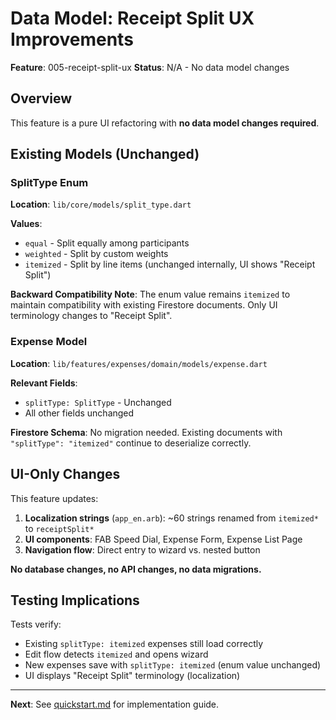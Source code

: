 # Data Model: Receipt Split UX Improvements

**Feature**: 005-receipt-split-ux
**Status**: N/A - No data model changes

## Overview

This feature is a pure UI refactoring with **no data model changes required**.

## Existing Models (Unchanged)

### SplitType Enum

**Location**: `lib/core/models/split_type.dart`

**Values**:
- `equal` - Split equally among participants
- `weighted` - Split by custom weights
- `itemized` - Split by line items (unchanged internally, UI shows "Receipt Split")

**Backward Compatibility Note**: The enum value remains `itemized` to maintain compatibility with existing Firestore documents. Only UI terminology changes to "Receipt Split".

### Expense Model

**Location**: `lib/features/expenses/domain/models/expense.dart`

**Relevant Fields**:
- `splitType: SplitType` - Unchanged
- All other fields unchanged

**Firestore Schema**: No migration needed. Existing documents with `"splitType": "itemized"` continue to deserialize correctly.

## UI-Only Changes

This feature updates:
1. **Localization strings** (`app_en.arb`): ~60 strings renamed from `itemized*` to `receiptSplit*`
2. **UI components**: FAB Speed Dial, Expense Form, Expense List Page
3. **Navigation flow**: Direct entry to wizard vs. nested button

**No database changes, no API changes, no data migrations.**

## Testing Implications

Tests verify:
- Existing `splitType: itemized` expenses still load correctly
- Edit flow detects `itemized` and opens wizard
- New expenses save with `splitType: itemized` (enum value unchanged)
- UI displays "Receipt Split" terminology (localization)

---

**Next**: See [quickstart.md](./quickstart.md) for implementation guide.
